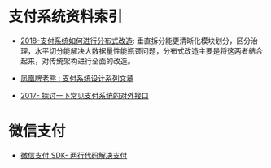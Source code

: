 # 支付系统资料索引

- [2018-支付系统如何进行分布式改造](https://mp.weixin.qq.com/s/9M3h7PhlosuRSMHFx_FbqA): 垂直拆分能更清晰化模块划分，区分治理，水平切分能解决大数据量性能瓶颈问题，分布式改造主要是将这两者结合起来，对传统架构进行全面的改造。

- [凤凰牌老熊 : 支付系统设计系列文章](http://blog.lixf.cn/essay/2016/10/08/account-1/)

* [2017- 探讨一下常见支付系统的对外接口](https://segmentfault.com/a/1190000008942039)

# 微信支付

- [微信支付 SDK- 两行代码解决支付](http://arccode.net/2016/05/02/%E5%BE%AE%E4%BF%A1%E6%94%AF%E4%BB%98SDK-%E4%B8%A4%E8%A1%8C%E4%BB%A3%E7%A0%81%E8%A7%A3%E5%86%B3%E6%94%AF%E4%BB%98/)
